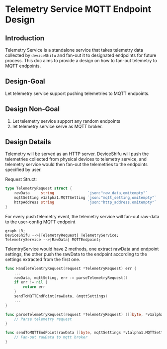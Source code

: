# Telemetry Service MQTT Endpoint Design

## Introduction
Telemetry Service is a standalone service that takes telemetry data collected by `deviceShifu` and fan-out it to designated endpoints for future process.
This doc aims to provide a design on how to fan-out telemetry to MQTT endpoints.

## Design-Goal
Let telemetry service support pushing telemetries to MQTT endpoints.

## Design Non-Goal
1. Let telemetry service support any random endpoints
2. let telemetry service serve as MQTT broker.

## Design Details

Telemetry will be served as an HTTP server. DeviceShifu will push the telemetries collected from physical devices to telemetry service,
and telemetry service would then fan-out the telemetries to the endpoints specified by user.

Request Struct:
```go
type TelemetryRequest struct {
	rawData     string               `json:"raw_data,omitempty"`
	mqttSetting v1alpha1.MQTTSetting `json:"mqtt_setting,omitempty"`
	httpAddress string               `json:"http_address,omitempty"`
}
```

For every push telemetry event, the telemetry service will fan-out raw-data to the user-config MQTT endpoint

```mermaid
graph LR;
DeviceShifu -->|TelemetryRequest| TelemetryService;
TelemetryService -->|RawData| MQTTEndpoint;

```

TelemtryService would have 2 methods, one extract rawData and endpoint settings, the other push the rawData to the endpoint according to the settings extracted from the first one.

```go
func HandleTelemtryRequest(request *TelemetryRequest) err {
	...
	rawData, mqttSeting, err := parseTelemetryRequest()
	if err != nil {
		return err
	}
	sendToMQTTEndPoint(rawData, &mqttSettings)
	...
}

func parseTelemetryRequest(request *TelemetryRequest) ([]byte, *v1alpha1.MQTTSetting, err) {
	// Parse telemetry request
}

func sendToMQTTEndPoint(rawData []byte, mqttSettings *v1alpha1.MQTTSetting) err {
	// Fan-out rawData to mqtt broker
}
```